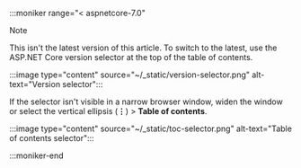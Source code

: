 :::moniker range="< aspnetcore-7.0"

> [!NOTE]
> This isn't the latest version of this article. To switch to the latest, use the ASP.NET Core version selector at the top of the table of contents.
>
> :::image type="content" source="~/_static/version-selector.png" alt-text="Version selector":::
> 
> If the selector isn't visible in a narrow browser window, widen the window or select the vertical ellipsis (**&vellip;**) > **Table of contents**.
>
> :::image type="content" source="~/_static/toc-selector.png" alt-text="Table of contents selector":::

:::moniker-end
